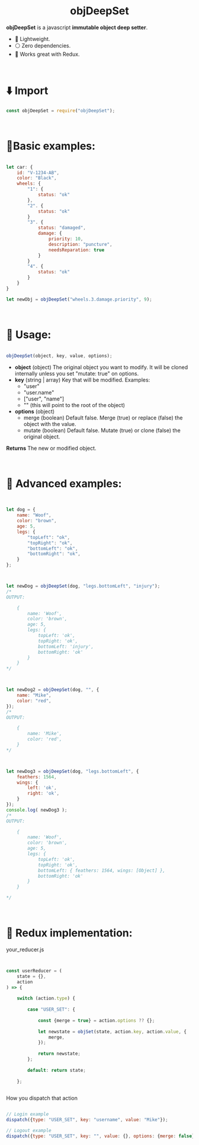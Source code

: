 <div style="text-align:center">
	<h1> objDeepSet </h1>
	<!-- <img src="https://i.gyazo.com/b4283bdaf6138e1f0b1e41755cb49a8a.png" /> -->
</div>



**objDeepSet** is a javascript **immutable object deep setter**.

- 🚀 Lightweight.
- ⚪️ Zero dependencies.
- 💫 Works great with Redux.



<br>



# ⬇️ Import

```js
const objDeepSet = require("objDeepSet");
```



<br>



# 🔮Basic examples:

```js

let car: {
	id: "V-1234-AB",
	color: "Black",
	wheels: {
		"1": {
			status: "ok"
		},
		"2". {
			status: "ok"
		}
		"3". {
			status: "damaged",
			damage: {
				priority: 10,
				description: "puncture",
				needsReparation: true
			}
		}
		"4". {
			status: "ok"
		}
	}
}

let newObj = objDeepSet("wheels.3.damage.priority", 9);


```


<br>



# 🧭 Usage:

```js

objDeepSet(object, key, value, options);

```

- **object** (object)
	The original object you want to modify. It will be cloned internally unless you set "mutate: true" on options.
- **key** (string | array)
	Key that will be modified. Examples:
	- "user"
	- "user.name"
	- ["user", "name"]
	- "" (this will point to the root of the object)
- **options** (object)
	- merge (boolean)
		Default false. Merge (true) or replace (false) the object with the value.
	- mutate (boolean)
		Default false. Mutate (true) or clone (false) the original object.


**Returns** The new or modified object.



<br>



# 🧭 Advanced examples:

```js


let dog = {
	name: "Woof",
	color: "brown",
	age: 5,
	legs: {
		"topLeft": "ok",
		"topRight": "ok",
		"bottomLeft": "ok",
		"bottomRight": "ok",
	}
};



let newDog = objDeepSet(dog, "legs.bottomLeft", "injury");
/*
OUTPUT: 

	{
		name: 'Woof',
		color: 'brown',
		age: 5,
		legs: {
			topLeft: 'ok',
			topRight: 'ok',
			bottomLeft: 'injury',
			bottomRight: 'ok'
		}
	}
*/



let newDog2 = objDeepSet(dog, "", {
	name: "Mike",
	color: "red",
});
/*
OUTPUT: 

	{
		name: 'Mike',
		color: 'red',
	}
*/



let newDog3 = objDeepSet(dog, "legs.bottomLeft", {
	feathers: 1564,
	wings: {
		left: 'ok',
		right: 'ok',
	}
});
console.log( newDog3 );
/*
OUTPUT: 

	{
		name: 'Woof',
		color: 'brown',
		age: 5,
		legs: {
			topLeft: 'ok',
			topRight: 'ok',
			bottomLeft: { feathers: 1564, wings: [Object] },
			bottomRight: 'ok'
		}
	}

*/


```



<br>



# 🌌 Redux implementation:

your_reducer.js
```js


const userReducer = (
	state = {},
	action
) => {
	
	switch (action.type) {
		
		case "USER_SET": {
			
			const {merge = true} = action.options ?? {};
			
			let newstate = objSet(state, action.key, action.value, {
				merge,
			});
			
			return newstate;
		};
		
		default: return state;
		
	};
		

```


How you dispatch that action
```js

// Login example
dispatch({type: "USER_SET", key: "username", value: "Mike"});

// Logout example
dispatch({type: "USER_SET", key: "", value: {}, options: {merge: false} });

```
